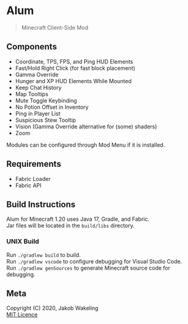 # Alum

> Minecraft Client-Side Mod

## Components

- Coordinate, TPS, FPS, and Ping HUD Elements
- Fast/Hold Right Click (for fast block placement)
- Gamma Override
- Hunger and XP HUD Elements While Mounted
- Keep Chat History
- Map Tooltips
- Mute Toggle Keybinding
- No Potion Offset in Inventory
- Ping in Player List
- Suspicious Stew Tooltip
- Vision (Gamma Override alternative for (some) shaders)
- Zoom

Modules can be configured through Mod Menu if it is installed.

## Requirements

- Fabric Loader
- Fabric API

## Build Instructions

Alum for Minecraft 1.20 uses Java 17, Gradle, and Fabric.  
Jar files will be located in the `build/libs` directory.

### UNIX Build

Run `./gradlew build` to build.  
Run `./gradlew vscode` to configure debugging for Visual Studio Code.  
Run `./gradlew genSources` to generate Minecraft source code for debugging.

## Meta

Copyright (C) 2020, Jakob Wakeling  
[MIT Licence](https://opensource.org/licenses/MIT)

